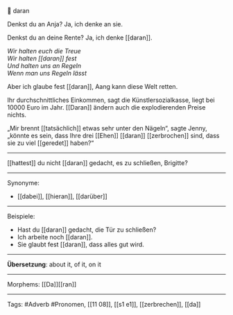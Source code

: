 🔵 daran

Denkst du an Anja?
Ja, ich denke an sie.

Denkst du an deine Rente?
Ja, ich denke [[daran]].

*Wir halten euch die Treue*  
*Wir halten [[daran]] fest*  
*Und halten uns an Regeln*  
*Wenn man uns Regeln lässt*  

Aber ich glaube fest [[daran]], Aang kann diese Welt retten.

Ihr durchschnittliches Einkommen, sagt die Künstlersozialkasse, liegt bei 10000 Euro im Jahr. [[Daran]] ändern auch die explodierenden Preise nichts.

„Mir brennt [[tatsächlich]] etwas sehr unter den Nägeln“, sagte Jenny, „könnte es sein, dass Ihre drei [[Ehen]] [[daran]] [[zerbrochen]] sind, dass sie zu viel [[geredet]] haben?“ 

---
 [[hattest]] du nicht [[daran]] gedacht, es zu schließen, Brigitte?

---

Synonyme:
- [[dabei]], [[hieran]], [[darüber]]

---
Beispiele:

- Hast du [[daran]] gedacht, die Tür zu schließen?
- Ich arbeite noch [[daran]].
- Sie glaubt fest [[daran]], dass alles gut wird.

---
**Übersetzung**: about it, of it, on it

---
Morphems:
[[Da]][[ran]]

---
Tags:
#Adverb #Pronomen, [[11 08]], [[s1 e1]], [[zerbrechen]], [[da]]